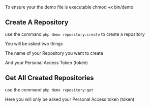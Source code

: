 To ensure your the demo file is executable
chmod +x bin/demo

## Create A Repository
use the command ``` php demo repository:create ``` to create a repository

You will be asked two things

The name of your Repository you want to create

And your Personal Access Token (token)


## Get All Created Repositories
use the command ``` php demo repository:get ```

Here you will only be asked your Personal Access token (token)
